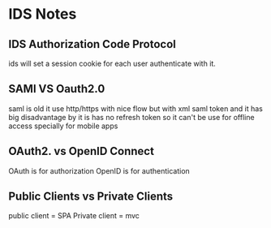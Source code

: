 # IDS Notes

## IDS Authorization Code Protocol

ids will set a session cookie for each user authenticate with it.

## SAMl VS Oauth2.0

saml is old
it use http/https with nice flow but with xml saml token and it has big disadvantage by it is has no refresh token so it can't be use for offline access specially for mobile apps

## OAuth2. vs OpenID Connect

OAuth is for authorization
OpenID is for authentication

## Public Clients vs Private Clients

public client = SPA
Private client = mvc
